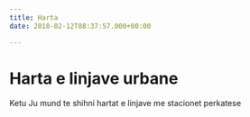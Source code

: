 ```yaml
---
title: Harta
date: 2018-02-12T08:37:57.000+00:00

---
```

# Harta e linjave urbane

Ketu Ju mund te shihni hartat e linjave me stacionet perkatese